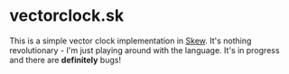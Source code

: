 # vectorclock.sk

This is a simple vector clock implementation in [Skew](http://skew-lang.org/).
It's nothing revolutionary - I'm just playing around with the language. It's
in progress and there are **definitely** bugs!

